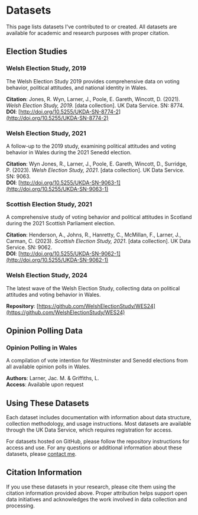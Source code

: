 # Datasets

This page lists datasets I've contributed to or created. All datasets are available for academic and research purposes with proper citation.

## Election Studies

### Welsh Election Study, 2019
The Welsh Election Study 2019 provides comprehensive data on voting behavior, political attitudes, and national identity in Wales.

**Citation**: Jones, R. Wyn, Larner, J., Poole, E. Gareth, Wincott, D. (2021). *Welsh Election Study, 2019*. [data collection]. UK Data Service. SN: 8774.  
**DOI**: [http://doi.org/10.5255/UKDA-SN-8774-2](http://doi.org/10.5255/UKDA-SN-8774-2)

### Welsh Election Study, 2021
A follow-up to the 2019 study, examining political attitudes and voting behavior in Wales during the 2021 Senedd election.

**Citation**: Wyn Jones, R., Larner, J., Poole, E. Gareth, Wincott, D., Surridge, P. (2023). *Welsh Election Study, 2021*. [data collection]. UK Data Service. SN: 9063.  
**DOI**: [http://doi.org/10.5255/UKDA-SN-9063-1](http://doi.org/10.5255/UKDA-SN-9063-1)

### Scottish Election Study, 2021
A comprehensive study of voting behavior and political attitudes in Scotland during the 2021 Scottish Parliament election.

**Citation**: Henderson, A., Johns, R., Hanretty, C., McMillan, F., Larner, J., Carman, C. (2023). *Scottish Election Study, 2021*. [data collection]. UK Data Service. SN: 9062.  
**DOI**: [http://doi.org/10.5255/UKDA-SN-9062-1](http://doi.org/10.5255/UKDA-SN-9062-1)

### Welsh Election Study, 2024
The latest wave of the Welsh Election Study, collecting data on political attitudes and voting behavior in Wales.

**Repository**: [https://github.com/WelshElectionStudy/WES24](https://github.com/WelshElectionStudy/WES24)

## Opinion Polling Data

### Opinion Polling in Wales
A compilation of vote intention for Westminster and Senedd elections from all available opinion polls in Wales.

**Authors**: Larner, Jac. M. & Griffiths, L.  
**Access**: Available upon request

## Using These Datasets

Each dataset includes documentation with information about data structure, collection methodology, and usage instructions. Most datasets are available through the UK Data Service, which requires registration for access.

For datasets hosted on GitHub, please follow the repository instructions for access and use. For any questions or additional information about these datasets, please [contact me](mailto:larnerJM@cardiff.ac.uk).

## Citation Information

If you use these datasets in your research, please cite them using the citation information provided above. Proper attribution helps support open data initiatives and acknowledges the work involved in data collection and processing.
